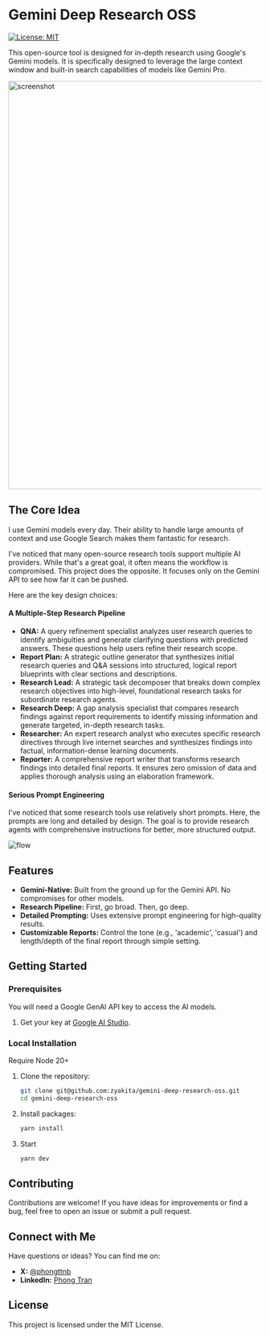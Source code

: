 # Gemini Deep Research OSS

[![License: MIT](https://img.shields.io/badge/License-MIT-yellow.svg)](https://opensource.org/licenses/MIT)

This open-source tool is designed for in-depth research using Google's Gemini models. It is specifically designed to leverage the large context window and built-in search capabilities of models like Gemini Pro.

<img width="1440" height="813" alt="screenshot" src="https://github.com/user-attachments/assets/7189fd99-d20c-400f-a2e7-895a230ca64b" />


## The Core Idea

I use Gemini models every day. Their ability to handle large amounts of context and use Google Search makes them fantastic for research.

I've noticed that many open-source research tools support multiple AI providers. While that's a great goal, it often means the workflow is compromised. This project does the opposite. It focuses only on the Gemini API to see how far it can be pushed.

Here are the key design choices:

#### A Multiple-Step Research Pipeline

- **QNA:** A query refinement specialist analyzes user research queries to identify ambiguities and generate clarifying questions with predicted answers. These questions help users refine their research scope.
- **Report Plan:** A strategic outline generator that synthesizes initial research queries and Q&A sessions into structured, logical report blueprints with clear sections and descriptions.
- **Research Lead:** A strategic task decomposer that breaks down complex research objectives into high-level, foundational research tasks for subordinate research agents.
- **Research Deep:** A gap analysis specialist that compares research findings against report requirements to identify missing information and generate targeted, in-depth research tasks.
- **Researcher:** An expert research analyst who executes specific research directives through live internet searches and synthesizes findings into factual, information-dense learning documents.
- **Reporter:** A comprehensive report writer that transforms research findings into detailed final reports. It ensures zero omission of data and applies thorough analysis using an elaboration framework.

#### Serious Prompt Engineering

I've noticed that some research tools use relatively short prompts. Here, the prompts are long and detailed by design. The goal is to provide research agents with comprehensive instructions for better, more structured output.

<img alt="flow" src="https://github.com/user-attachments/assets/beb16e8b-928c-49ff-b8e9-ce2bf94132b0" />

## Features

- **Gemini-Native:** Built from the ground up for the Gemini API. No compromises for other models.
- **Research Pipeline:** First, go broad. Then, go deep.
- **Detailed Prompting:** Uses extensive prompt engineering for high-quality results.
- **Customizable Reports:** Control the tone (e.g., 'academic', 'casual') and length/depth of the final report through simple setting.

## Getting Started

### Prerequisites

You will need a Google GenAI API key to access the AI models.

1.  Get your key at [Google AI Studio](https://aistudio.google.com/).

### Local Installation

Require Node 20+

1.  Clone the repository:
    ```bash
    git clone git@github.com:zyakita/gemini-deep-research-oss.git
    cd gemini-deep-research-oss
    ```
2.  Install packages:
    ```bash
    yarn install
    ```
3.  Start
    ```bash
    yarn dev
    ```

## Contributing

Contributions are welcome! If you have ideas for improvements or find a bug, feel free to open an issue or submit a pull request.

## Connect with Me

Have questions or ideas? You can find me on:

- **X:** [@phongttnb](https://x.com/phongttnb)
- **LinkedIn:** [Phong Tran](https://www.linkedin.com/in/phong-tran-965b66145/)

## License

This project is licensed under the MIT License.
